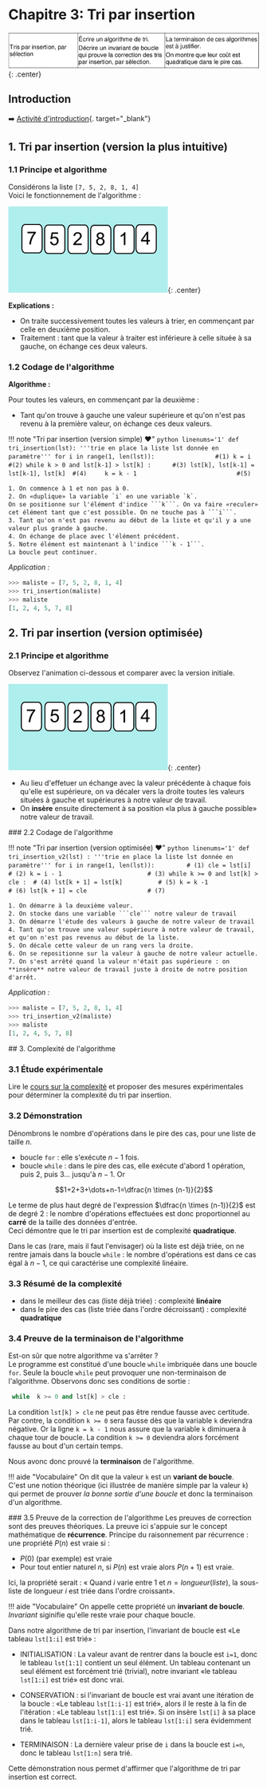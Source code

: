 # Chapitre 3: Tri par insertion

![image](data/BO.png){: .center}

## Introduction
:arrow_right: [Activité d'introduction](../intro_cours/){. target="_blank"}



## 1. Tri par insertion (version la plus intuitive)

### 1.1  Principe et algorithme
Considérons la liste `[7, 5, 2, 8, 1, 4]`  
Voici le fonctionnement de l'algorithme :  

<!-- <center> -->
<!-- <gif-player src="https://glassus.github.io/premiere_nsi/T4_Algorithmique/4.3_Tri_par_insertion/data/insertion1.gif" speed="1" play></gif-player> -->
<!-- </center> -->

![image](data/insertion1.gif){: .center}


**Explications :**

- On traite successivement toutes les valeurs à trier, en commençant par celle en deuxième position.
- Traitement : tant que la valeur à traiter est inférieure à celle située à sa gauche, on échange ces deux valeurs.

### 1.2 Codage de l'algorithme

**Algorithme :** 

Pour toutes les valeurs, en commençant par la deuxième :

- Tant qu'on trouve à gauche une valeur supérieure et qu'on n'est pas revenu à la première valeur, on échange ces deux valeurs.


!!! note "Tri par insertion (version simple) :heart:"
    ```python linenums='1'
    def tri_insertion(lst):
        '''trie en place la liste lst donnée en paramètre'''
        for i in range(1, len(lst)):                 #(1)
            k = i                                    #(2)
            while k > 0 and lst[k-1] > lst[k] :      #(3)
                lst[k], lst[k-1] = lst[k-1], lst[k]  #(4)    
                k = k - 1                            #(5)   
    ```

    1. On commence à 1 et non pas à 0.
    2. On «duplique» la variable `i` en une variable `k`.  
    On se positionne sur l'élément d'indice ```k```. On va faire «reculer» cet élément tant que c'est possible. On ne touche pas à ```i```. 
    3. Tant qu'on n'est pas revenu au début de la liste et qu'il y a une valeur plus grande à gauche.
    4. On échange de place avec l'élément précédent.
    5. Notre élément est maintenant à l'indice ```k - 1```.  
    La boucle peut continuer.

*Application :*


```python
>>> maliste = [7, 5, 2, 8, 1, 4]
>>> tri_insertion(maliste)
>>> maliste
[1, 2, 4, 5, 7, 8]
```

## 2. Tri par insertion (version optimisée)

### 2.1 Principe et algorithme
Observez l'animation ci-dessous et comparer avec la version initiale.  

<!-- <center> -->
<!-- <gif-player src="https://glassus.github.io/premiere_nsi/T4_Algorithmique/4.3_Tri_par_insertion/data/insertion2.gif" speed="1" play></gif-player> -->
<!-- </center> -->


![image](data/insertion2.gif){: .center}

- Au lieu d'effetuer un échange avec la valeur précédente à chaque fois qu'elle est supérieure, on va décaler vers la droite toutes les valeurs situées à gauche et supérieures à notre valeur de travail.
- On **insère** ensuite directement à sa position «la plus à gauche possible» notre valeur de travail. 

### 2.2 Codage de l'algorithme

!!! note "Tri par insertion (version optimisée) :heart:"
    ```python linenums='1'
    def tri_insertion_v2(lst) :
        '''trie en place la liste lst donnée en paramètre'''
        for i in range(1, len(lst)):         # (1)
            cle = lst[i]                     # (2)
            k = i - 1                        # (3)
            while k >= 0 and lst[k] > cle :  # (4)
                lst[k + 1] = lst[k]          # (5)
                k = k -1                     # (6)
            lst[k + 1] = cle                 # (7)
    ```

    1. On démarre à la deuxième valeur.
    2. On stocke dans une variable ```cle``` notre valeur de travail
    3. On démarre l'étude des valeurs à gauche de notre valeur de travail
    4. Tant qu'on trouve une valeur supérieure à notre valeur de travail, et qu'on n'est pas revenus au début de la liste.
    5. On décale cette valeur de un rang vers la droite.
    6. On se repositionne sur la valeur à gauche de notre valeur actuelle.
    7. On s'est arrêté quand la valeur n'était pas supérieure : on **insère** notre valeur de travail juste à droite de notre position d'arrêt.


*Application :*


```python
>>> maliste = [7, 5, 2, 8, 1, 4]
>>> tri_insertion_v2(maliste)
>>> maliste
[1, 2, 4, 5, 7, 8]
```

## 3. Complexité de l'algorithme

### 3.1  Étude expérimentale

Lire le [cours sur la complexité](../../4.2_Complexite/cours/) et proposer des mesures expérimentales pour déterminer la complexité du tri par insertion.

<!--
Pour pouvoir utiliser la fonction `%timeit`, nous allons modifier légèrement notre algorithme de tri : comme la fonction `%timeit` effectue un grand nombre d'appel à la fonction `tri()`, la liste serait triée dès le premier appel et les autres appels essaieraient donc de tri une liste *déjà triée*. 


```python
def tri(L) :
    l = list(L) # pour ne pas modifier la liste passée en argument.
    for k ...
```


```python
a = [k for k in range(100,0,-1)] #on se place dans le pire des cas : une liste triée dans l'ordre décroissant
```


```python
b = [k for k in range(200,0,-1)] #on se place dans le pire des cas : une liste triée dans l'ordre décroissant
```


```python
%timeit tri(a)
```


```python
%timeit tri(b)
```

En comparant les temps de tri des listes `a` et `b`, que pouvez-vous supposer sur la complexité du tri par insertion ?

Une liste à trier 2 fois plus longue prend 4 fois plus de temps : l'algorithme semble de complexité **quadratique**.

-->

### 3.2 Démonstration
Dénombrons le nombre d'opérations dans le pire des cas, pour une liste de taille $n$.

- boucle `for` : elle s'exécute $n-1$ fois.
- boucle `while` : dans le pire des cas, elle exécute d'abord 1 opération, puis 2, puis 3... jusqu'à $n-1$. Or 

$$1+2+3+\dots+n-1=\dfrac{n \times (n-1)}{2}$$

Le terme de plus haut degré de l'expression $\dfrac{n \times (n-1)}{2}$ est de degré 2 : le nombre d'opérations effectuées est donc proportionnel au **carré** de la taille des données d'entrée.  
Ceci démontre que le tri par insertion est de complexité **quadratique**.

Dans le cas (rare, mais il faut l'envisager) où la liste est déjà triée, on ne rentre jamais dans la boucle `while` : le nombre d'opérations est dans ce cas égal à $n-1$, ce qui caractérise une complexité linéaire.

### 3.3 Résumé de la complexité 

- dans le meilleur des cas (liste déjà triée) : complexité **linéaire**
- dans le pire des cas (liste triée dans l'ordre décroissant) : complexité **quadratique**

### 3.4 Preuve de la terminaison de l'algorithme



Est-on sûr que notre algorithme va s'arrêter ?  
Le programme est constitué d'une boucle `while` imbriquée dans une boucle `for`. Seule la boucle `while` peut provoquer une non-terminaison de l'algorithme. Observons donc ses conditions de sortie : 

```python
 while  k >= 0 and lst[k] > cle :
```

La condition `lst[k] > cle` ne peut pas être rendue fausse avec certitude. 
Par contre, la condition `k >= 0` sera fausse dès que la variable `k` deviendra négative. Or la ligne 
`k = k - 1` nous assure que la variable `k` diminuera à chaque tour de boucle. La condition  `k >= 0` deviendra alors forcément fausse au bout d'un certain temps.

Nous avonc donc prouvé la **terminaison** de l'algorithme.

!!! aide "Vocabulaire"
    On dit que la valeur `k` est un **variant de boucle**.  
    C'est une notion théorique (ici illustrée de manière simple par la valeur `k`) qui permet de prouver *la bonne sortie d'une boucle* et donc la terminaison d'un algorithme.


### 3.5 Preuve de la correction de l'algorithme
Les preuves de correction sont des preuves théoriques. La preuve ici s'appuie sur le concept mathématique de **récurrence**. 
Principe du raisonnement par récurrence : 
une propriété $P(n)$ est vraie si :

- $P(0)$ (par exemple) est vraie
- Pour tout entier naturel $n$, si $P(n)$ est vraie alors $P(n+1)$ est vraie.

Ici, la propriété serait : « Quand $i$ varie entre 1 et $n=longueur(liste)$, la sous-liste de longueur $i$ est triée dans l'ordre croissant».

!!! aide "Vocabulaire"
    On appelle cette propriété un **invariant de boucle**.  
    *Invariant* siginifie qu'elle reste vraie pour chaque boucle.


Dans notre algorithme de tri par insertion, l'invariant de boucle est «Le tableau `lst[1:i]` est trié» :

- INITIALISATION : La valeur avant de rentrer dans la boucle est `i=1`, donc le tableau `lst[1:1]` contient un seul élément. Un tableau contenant un seul élément est forcément trié (trivial), notre invariant «le tableau `lst[1:i]` est trié» est donc vrai.

- CONSERVATION : si l'invariant de boucle est vrai avant une itération de la boucle : «Le tableau `lst[1:i-1]` est trié», alors il le reste à la fin de l'itération : «Le tableau `lst[1:i]` est trié».
Si on insère `lst[i]` à sa place dans le tableau `lst[1:i-1]`, alors le tableau `lst[1:i]` sera évidemment trié.

- TERMINAISON : La dernière valeur prise de `i` dans la boucle est `i=n`, donc le tableau `lst[1:n]` sera trié.

Cette démonstration nous permet d'affirmer que l'algorithme de tri par insertion est correct.



